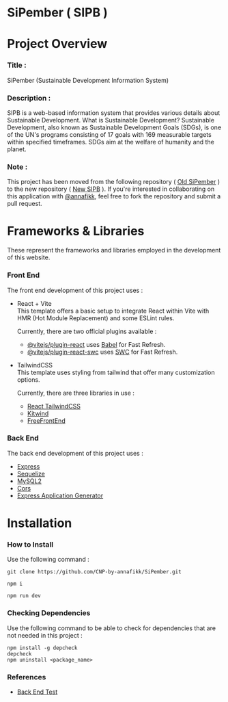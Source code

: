 # **SiPember ( SIPB )**

# Project Overview

### Title :  
SiPember (Sustainable Development Information System) 

### Description :  
SIPB is a web-based information system that provides various details about Sustainable Development. What is Sustainable Development? Sustainable Development, also known as Sustainable Development Goals (SDGs), is one of the UN's programs consisting of 17 goals with 169 measurable targets within specified timeframes. SDGs aim at the welfare of humanity and the planet.

### Note :  
This project has been moved from the following repository ( [Old SiPember](https://github.com/annafikk/sipember.github.io.git) ) to the new repository ( [New SIPB](https://github.com/CNP-by-annafikk/SiPember) ). If you're interested in collaborating on this application with [@annafikk](https://github.com/annafikk/), feel free to fork the repository and submit a pull request.

# Frameworks & Libraries

These represent the frameworks and libraries employed in the development of this website.

### Front End

The front end development of this project uses :

- React + Vite  
    This template offers a basic setup to integrate React within Vite with HMR (Hot Module Replacement) and some ESLint rules.

    Currently, there are two official plugins available :

    - [@vitejs/plugin-react](https://github.com/vitejs/vite-plugin-react/blob/main/packages/plugin-react/README.md) uses [Babel](https://babeljs.io/) for Fast Refresh.
    - [@vitejs/plugin-react-swc](https://github.com/vitejs/vite-plugin-react-swc) uses [SWC](https://swc.rs/) for Fast Refresh.

- TailwindCSS  
    This template uses styling from tailwind that offer many customization options.

    Currently, there are three libraries in use :

    - [React TailwindCSS](https://tailwindcss.com/docs/guides/vite)
    - [Kitwind](https://kitwind.io/products/kometa/components/headers)
    - [FreeFrontEnd](https://freefrontend.com/tailwind-hero-sections/)

### Back End

The back end development of this project uses :

- [Express](https://expressjs.com/)
- [Sequelize](https://sequelize.org/)
- [MySQL2](https://www.npmjs.com/package/mysql2)
- [Cors](https://www.npmjs.com/package/cors)
- [Express Application Generator](https://expressjs.com/en/starter/generator.html)

# Installation
### How to Install
Use the following command :
```
git clone https://github.com/CNP-by-annafikk/SiPember.git

npm i

npm run dev
```

### Checking Dependencies
Use the following command to be able to check for dependencies that are not needed in this project :
```
npm install -g depcheck
depcheck
npm uninstall <package_name>
```

### References
- [Back End Test](https://www.freecodecamp.org/news/create-a-react-frontend-a-node-express-backend-and-connect-them-together-c5798926047c/)